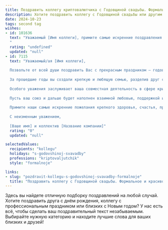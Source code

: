 ```yaml
---
title: Поздравить коллегу криптовалютчика с Годовщиной свадьбы. Формальное и красивое
description: Хотите поздравить коллегу с Годовщиной свадьбы или другим праздником? Наш ИИ создаст незабываемое поздравление, а вы обязательно выделитесь среди других.  
date: 2024-10-23
tags: second tag
wishes:
- id: 101636
  text: "Уважаемый [Имя коллеги], примите самые искренние поздравления с годовщиной вашей свадьбы! Желаю вам и вашей супруге/супругу долгих лет счастливой семейной жизни,  взаимопонимания и любви. Пусть ваша жизнь будет полна радостных событий и ярких впечатлений, а семейный очаг всегда согревает теплом и уютом.
  "
  rating: "undefined"
  updated: "null"
- id: 7115
  text: "Уважаемый/ая [Имя коллеги],
  
  Позвольте от всей души поздравить Вас с прекрасным праздником — годовщиной свадьбы.
  
  За прошедшие годы вы создали крепкую и любящую семью, разделив друг с другом не только радость и счастье, но и жизненные испытания. Ваше единство и взаимопонимание стали надежным фундаментом для вашего семейного очага.
  
  Особого уважения заслуживает ваша совместная деятельность в сфере криптовалют. Ваши профессиональные знания и умения, дополняя друг друга, позволили вам добиться значительных успехов в этой динамичной и инновационной области. Желаем вам дальнейших профессиональных свершений и успешного воплощения всех ваших замыслов.
  
  Пусть ваш союз и дальше будет наполнен взаимной любовью, поддержкой и взаимоуважением. Храните и приумножайте семейное счастье, а дом ваш всегда будет согрет теплом и уютом.
  
  Примите наши самые искренние пожелания крепкого здоровья, счастья, процветания и благополучия вашей семье.
  
  С неизменным уважением,
  
  [Ваше имя] и коллектив [Название компании]"
  rating: "0"
  updated: "null"

selectedValues:
  recipients: "kollegu"
  holidays: "s-godovshinoj-svavadby"
  professions: "kriptovaljutchik"
  style: "formalnoje"

links:
- slug: "pozdravit-kollegu-s-godovshinoj-svavadby-formalnoje"
  title: "Поздравить коллегу с Годовщиной свадьбы. Формальное и красивое"
---
```


Здесь вы найдете отличную подборку поздравлений на любой случай. 
Хотите поздравить друга с днём рождения, коллегу с профессиональным праздником или близких с Новым годом? У нас есть всё, чтобы сделать ваш поздравительный текст незабываемым. Выбирайте нужную категорию и находите лучшие слова для ваших близких и друзей!
